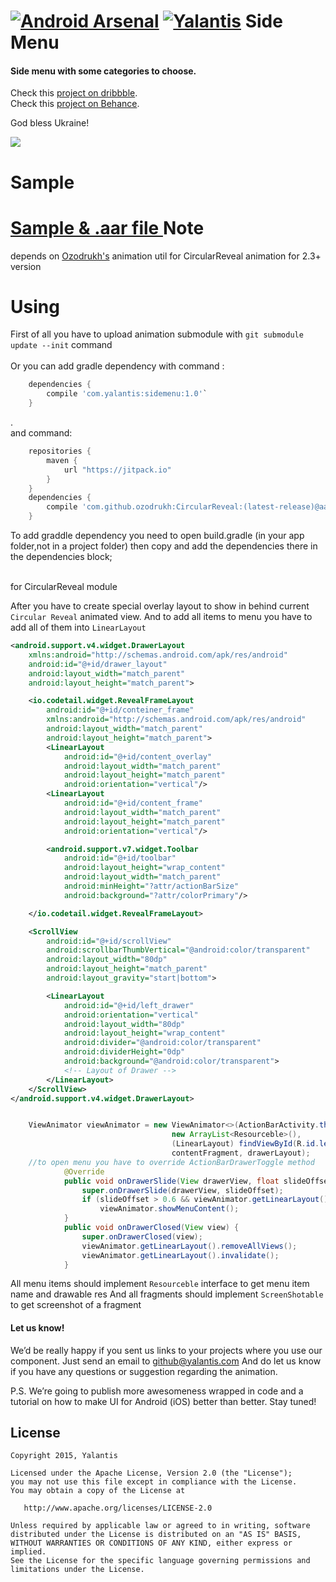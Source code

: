 [![Android Arsenal](https://img.shields.io/badge/Android%20Arsenal-Side--Menu.Android-brightgreen.svg?style=flat)](https://android-arsenal.com/details/1/1388) [![Yalantis](https://github.com/Yalantis/Side-Menu.Android/blob/master/badge.png)](https://yalantis.com/?utm_source=github)
Side Menu
==============
#### Side menu with some categories to choose.
Check this <a href="https://dribbble.com/shots/1689922-Side-Menu-Animation?list=searches&tag=yalantis&offset=0">project on dribbble</a>.<br>
Check this <a href="https://www.behance.net/gallery/20411445/Mobile-Animations-Interactions ">project on Behance</a>.

God bless Ukraine!

<img src="https://d13yacurqjgara.cloudfront.net/users/125056/screenshots/1689922/events-menu_1-1-6.gif" />

Sample
======
<a href="https://github.com/Yalantis/Side-Menu.Android/releases/tag/1.0"> Sample & .aar file </a>
Note
====

depends on <a href="https://github.com/ozodrukh">Ozodrukh's</a> animation util for CircularReveal animation for 2.3+ version

Using
======
First of all you have to upload animation submodule with `git submodule update --init` command <br>
<br>
Or you can add gradle dependency with command :<br>
```groovy
	dependencies {
	    compile 'com.yalantis:sidemenu:1.0'`
	}
``` 
.<br>
and command:<br>
```groovy
	repositories {
	    maven {
	        url "https://jitpack.io"
	    }
	}
	dependencies {
	    compile 'com.github.ozodrukh:CircularReveal:(latest-release)@aar'
	}

```

To add graddle dependency you need to open  build.gradle (in your app folder,not in a project folder) then copy and add the dependencies there in the dependencies block;


<br> for CircularReveal module	


After you have to create special overlay layout to show in behind current `Circular Reveal` animated view.
And to add all items to menu you have to add all of them into  `LinearLayout`

```xml
<android.support.v4.widget.DrawerLayout
    xmlns:android="http://schemas.android.com/apk/res/android"
    android:id="@+id/drawer_layout"
    android:layout_width="match_parent"
    android:layout_height="match_parent">

    <io.codetail.widget.RevealFrameLayout
        android:id="@+id/conteiner_frame"
        xmlns:android="http://schemas.android.com/apk/res/android"
        android:layout_width="match_parent"
        android:layout_height="match_parent">
        <LinearLayout
            android:id="@+id/content_overlay"
            android:layout_width="match_parent"
            android:layout_height="match_parent"
            android:orientation="vertical"/>
        <LinearLayout
            android:id="@+id/content_frame"
            android:layout_width="match_parent"
            android:layout_height="match_parent"
            android:orientation="vertical"/>

        <android.support.v7.widget.Toolbar
            android:id="@+id/toolbar"
            android:layout_height="wrap_content"
            android:layout_width="match_parent"
            android:minHeight="?attr/actionBarSize"
            android:background="?attr/colorPrimary"/>

    </io.codetail.widget.RevealFrameLayout>

    <ScrollView
        android:id="@+id/scrollView"
        android:scrollbarThumbVertical="@android:color/transparent"
        android:layout_width="80dp"
        android:layout_height="match_parent"
        android:layout_gravity="start|bottom">

        <LinearLayout
            android:id="@+id/left_drawer"
            android:orientation="vertical"
            android:layout_width="80dp"
            android:layout_height="wrap_content"
            android:divider="@android:color/transparent"
            android:dividerHeight="0dp"
            android:background="@android:color/transparent">
            <!-- Layout of Drawer -->
        </LinearLayout>
    </ScrollView>
</android.support.v4.widget.DrawerLayout>
```

```java

	ViewAnimator viewAnimator = new ViewAnimator<>(ActionBarActivity.this,
									new ArrayList<Resourceble>(),
									(LinearLayout) findViewById(R.id.left_drawer), 
									contentFragment, drawerLayout);
	//to open menu you have to override ActionBarDrawerToggle method 
            @Override
            public void onDrawerSlide(View drawerView, float slideOffset) {
                super.onDrawerSlide(drawerView, slideOffset);
                if (slideOffset > 0.6 && viewAnimator.getLinearLayout().getChildCount() == 0)
                    viewAnimator.showMenuContent();
            }
			public void onDrawerClosed(View view) {
                super.onDrawerClosed(view);
                viewAnimator.getLinearLayout().removeAllViews();
                viewAnimator.getLinearLayout().invalidate();
            }

```
All menu items should implement  `Resourceble`  interface to get menu item name and drawable res 
And all fragments should implement  `ScreenShotable` to get screenshot of a fragment

#### Let us know!

We’d be really happy if you sent us links to your projects where you use our component. Just send an email to github@yalantis.com And do let us know if you have any questions or suggestion regarding the animation. 

P.S. We’re going to publish more awesomeness wrapped in code and a tutorial on how to make UI for Android (iOS) better than better. Stay tuned!

## License

    Copyright 2015, Yalantis

    Licensed under the Apache License, Version 2.0 (the "License");
    you may not use this file except in compliance with the License.
    You may obtain a copy of the License at

       http://www.apache.org/licenses/LICENSE-2.0

    Unless required by applicable law or agreed to in writing, software
    distributed under the License is distributed on an "AS IS" BASIS,
    WITHOUT WARRANTIES OR CONDITIONS OF ANY KIND, either express or implied.
    See the License for the specific language governing permissions and
    limitations under the License.
